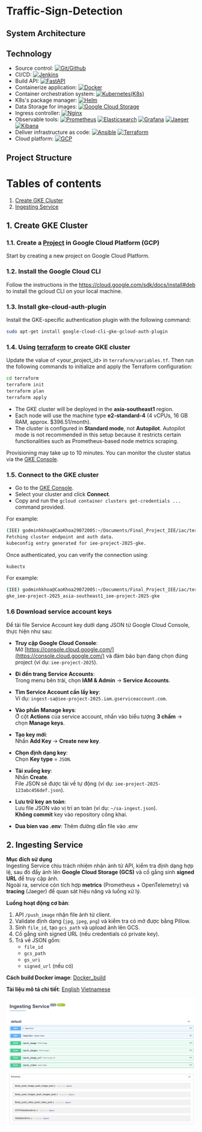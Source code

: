 # Traffic-Sign-Detection
## System Architecture

## Technology
* Source control: [![Git/Github][Github-logo]][Github-url]
* CI/CD: [![Jenkins][Jenkins-logo]][Jenkins-url]
* Build API: [![FastAPI][FastAPI-logo]][FastAPI-url]
* Containerize application: [![Docker][Docker-logo]][Docker-url]
* Container orchestration system: [![Kubernetes(K8s)][Kubernetes-logo]][Kubernetes-url]
* K8s's package manager: [![Helm][Helm-logo]][Helm-url]
* Data Storage for images: [![Google Cloud Storage][Google-Cloud-Storage-logo]][Google-Cloud-Storage-url]
* Ingress controller: [![Nginx][Nginx-logo]][Nginx-url]
* Observable tools: [![Prometheus][Prometheus-logo]][Prometheus-url] [![Elasticsearch][Elasticsearch-logo]][Elasticsearch-url] [![Grafana][Grafana-logo]][Grafana-url] [![Jaeger][Jaeger-logo]][Jaeger-url] [![Kibana][Kibana-logo]][Kibana-url]
* Deliver infrastructure as code: [![Ansible][Ansible-logo]][Ansible-url] [![Terraform][Terraform-logo]][Terraform-url]
* Cloud platform: [![GCP][GCP-logo]][GCP-url]

## Project Structure


# Tables of contents

1. [Create GKE Cluster](#1-create-gke-cluster)
2. [Ingesting Service](#2-ingesting-service)




## 1. Create GKE Cluster

### 1.1. Create a [Project](https://console.cloud.google.com/projectcreate) in Google Cloud Platform (GCP)
Start by creating a new project on Google Cloud Platform.
### 1.2. Install the Google Cloud CLI
Follow the instructions in the https://cloud.google.com/sdk/docs/install#deb to install the gcloud CLI on your local machine.

### 1.3. Install gke-cloud-auth-plugin
Install the GKE-specific authentication plugin with the following command:
```bash
sudo apt-get install google-cloud-cli-gke-gcloud-auth-plugin
```

### 1.4. Using [terraform](https://developer.hashicorp.com/terraform/tutorials/aws-get-started/install-cli) to create GKE cluster
Update the value of <your_project_id> in `terraform/variables.tf`. Then run the following commands to initialize and apply the Terraform configuration:
```bash
cd terraform
terraform init
terraform plan
terraform apply
```
+ The GKE cluster will be deployed in the **asia-southeast1** region.
+ Each node will use the machine type **e2-standard-4** (4 vCPUs, 16 GB RAM, approx. $396.51/month).
+ The cluster is configured in **Standard mode**, not **Autopilot**. Autopilot mode is not recommended in this setup because it restricts certain functionalities such as Prometheus-based node metrics scraping.

Provisioning may take up to 10 minutes. You can monitor the cluster status via the [GKE Console](https://console.cloud.google.com/kubernetes/list).

### 1.5. Connect to the GKE cluster
+ Go to the [GKE Console](https://console.cloud.google.com/kubernetes/list).
+ Select your cluster and click **Connect**.
+ Copy and run the `gcloud container clusters get-credentials ...` command provided.

For example:
```bash
(IEE) godminhkhoa@CaoKhoa29072005:~/Documents/Final_Project_IEE/iac/terraform$ gcloud container clusters get-credentials iee-project-2025-gke --region asia-southeast1 --project iee-project-2025
Fetching cluster endpoint and auth data.
kubeconfig entry generated for iee-project-2025-gke.
```


Once authenticated, you can verify the connection using:
```bash
kubectx
```

For example:

```bash
(IEE) godminhkhoa@CaoKhoa29072005:~/Documents/Final_Project_IEE/iac/terraform$ kubectx
gke_iee-project-2025_asia-southeast1_iee-project-2025-gke
```

### 1.6 Download service account keys

Để tải file Service Account key dưới dạng JSON từ Google Cloud Console, thực hiện như sau:

+ **Truy cập Google Cloud Console**:  
  Mở [https://console.cloud.google.com/](https://console.cloud.google.com/) và đảm bảo bạn đang chọn đúng project (ví dụ: `iee-project-2025`).

+ **Đi đến trang Service Accounts**:  
  Trong menu bên trái, chọn **IAM & Admin** → **Service Accounts**.

+ **Tìm Service Account cần lấy key**:  
  Ví dụ: `ingest-sa@iee-project-2025.iam.gserviceaccount.com`.

+ **Vào phần Manage keys**:  
  Ở cột **Actions** của service account, nhấn vào biểu tượng **3 chấm** → chọn **Manage keys**.

+ **Tạo key mới**:  
  Nhấn **Add Key** → **Create new key**.

+ **Chọn định dạng key**:  
  Chọn **Key type** = `JSON`.

+ **Tải xuống key**:  
  Nhấn **Create**.  
  File JSON sẽ được tải về tự động (ví dụ: `iee-project-2025-123abc456def.json`).

+ **Lưu trữ key an toàn**:  
  Lưu file JSON vào vị trí an toàn (ví dụ: `~/sa-ingest.json`).  
  **Không commit** key vào repository công khai.

+ **Dua bien vao .env**: 
  Thêm đường dẫn file vào .env


## 2. Ingesting Service

**Mục đích sử dụng**  
Ingesting Service chịu trách nhiệm nhận ảnh từ API, kiểm tra định dạng hợp lệ, sau đó đẩy ảnh lên **Google Cloud Storage (GCS)** và cố gắng sinh **signed URL** để truy cập ảnh.  
Ngoài ra, service còn tích hợp **metrics** (Prometheus + OpenTelemetry) và **tracing** (Jaeger) để quan sát hiệu năng và luồng xử lý.

**Luồng hoạt động cơ bản**:
1. API `/push_image` nhận file ảnh từ client.
2. Validate định dạng (`jpg`, `jpeg`, `png`) và kiểm tra có mở được bằng Pillow.
3. Sinh `file_id`, tạo `gcs_path` và upload ảnh lên GCS.
4. Cố gắng sinh signed URL (nếu credentials có private key).
5. Trả về JSON gồm:
   - `file_id`
   - `gcs_path`
   - `gs_uri`
   - `signed_url` (nếu có)


**Cách build Docker image**: [Docker_build](ingesting/Docker_build.md)

**Tài liệu mô tả chi tiết**: [English](ingesting/README_Ingesting_English.md) [Vietnamese](ingesting/README_Ingesting_Vietnamese.md)


![ingesting-service UI](images/ingesting-service.png)


<!-- MARKDOWN LINKS & IMAGES -->
[Github-logo]: https://img.shields.io/badge/GitHub-181717?logo=github&logoColor=white
[Github-url]: https://github.com/

[Jenkins-logo]: https://img.shields.io/badge/Jenkins-ff6600?logo=jenkins&logoColor=white
[Jenkins-url]: https://www.jenkins.io/

[FastAPI-logo]: https://img.shields.io/badge/FastAPI-009688?logo=fastapi&logoColor=white
[FastAPI-url]: https://fastapi.tiangolo.com/

[Docker-logo]: https://img.shields.io/badge/Docker-2496ED?logo=docker&logoColor=white
[Docker-url]: https://www.docker.com/

[Kubernetes-logo]: https://img.shields.io/badge/Kubernetes-326CE5?logo=kubernetes&logoColor=white
[Kubernetes-url]: https://kubernetes.io/

[Helm-logo]: https://img.shields.io/badge/Helm-0F1689?logo=helm&logoColor=white
[Helm-url]: https://helm.sh/

[Google-Cloud-Storage-logo]: https://img.shields.io/badge/Google_Cloud_Storage-4285F4?logo=google-cloud&logoColor=white
[Google-Cloud-Storage-url]: https://cloud.google.com/storage

[Pinecone-logo]: https://img.shields.io/badge/Pinecone-4A90E2?logo=pinecone&logoColor=white
[Pinecone-url]: https://www.pinecone.io

[Google-Cloud-Functions-logo]: https://img.shields.io/badge/Google_Cloud_Functions-4285F4?logo=google-cloud&logoColor=white
[Google-Cloud-Functions-url]: https://cloud.google.com/functions

[Nginx-logo]: https://img.shields.io/badge/Nginx-009639?logo=nginx&logoColor=white
[Nginx-url]: https://docs.nginx.com/nginx-ingress-controller/

[Prometheus-logo]: https://img.shields.io/badge/Prometheus-E6522C?logo=prometheus&logoColor=white
[Prometheus-url]: https://prometheus.io/

[Elasticsearch-logo]: https://img.shields.io/badge/Elasticsearch-005571?logo=elasticsearch&logoColor=white
[Elasticsearch-url]: https://www.elastic.co/elasticsearch

[Kibana-logo]: https://img.shields.io/badge/Kibana-00BFB3?logo=kibana&logoColor=white
[Kibana-url]: https://www.elastic.co/kibana

[Grafana-logo]: https://img.shields.io/badge/Grafana-009C84?logo=grafana&logoColor=white
[Grafana-url]: https://grafana.com/

[Jaeger-logo]: https://img.shields.io/badge/Jaeger-5E8E88?logo=jaeger&logoColor=white
[Jaeger-url]: https://www.jaegertracing.io/

[Ansible-logo]: https://img.shields.io/badge/Ansible-3A3A3A?logo=ansible&logoColor=white
[Ansible-url]: https://www.ansible.com/

[Terraform-logo]: https://img.shields.io/badge/Terraform-7A4D8C?logo=terraform&logoColor=white
[Terraform-url]: https://www.terraform.io/

[GCP-logo]: https://img.shields.io/badge/Google_Cloud_Platform-4285F4?logo=google-cloud&logoColor=white
[GCP-url]: https://cloud.google.com/
